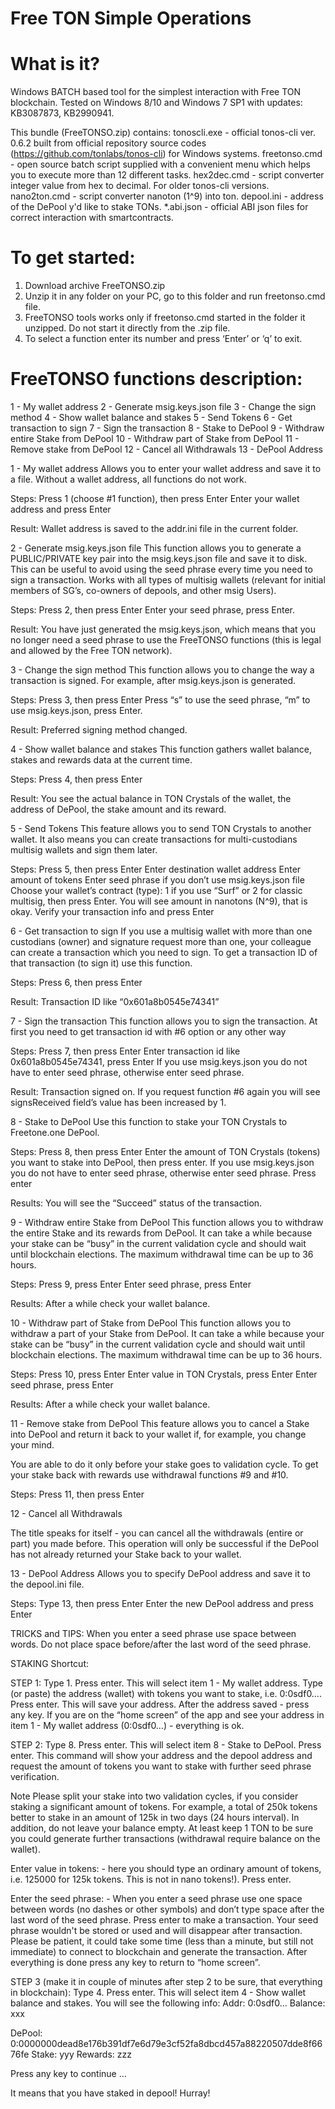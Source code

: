 # Free TON Simple Operations

# What is it? 
Windows BATCH based tool for the simplest interaction with Free TON blockchain. Tested on Windows 8/10 and Windows 7 SP1 with updates: KB3087873, KB2990941.


This bundle (FreeTONSO.zip) contains:
tonoscli.exe - official tonos-cli ver. 0.6.2 built from official repository source codes (https://github.com/tonlabs/tonos-cli) for Windows systems.
freetonso.cmd - open source batch script supplied with a convenient menu which helps you to execute more than 12 different tasks.
hex2dec.cmd - script converter integer value from hex to decimal. For older tonos-cli versions.
nano2ton.cmd - script converter nanoton (1^9) into ton.
depool.ini - address of the DePool y'd like to stake TONs.
*.abi.json - official ABI json files for correct interaction with smartcontracts.


# To get started:
1. Download archive FreeTONSO.zip
2. Unzip it in any folder on your PC, go to this folder and run freetonso.cmd file.
3. FreeTONSO tools works only if freetonso.cmd started in the folder it unzipped. Do not start it directly from the .zip file.
5. To select a function enter its number and press ‘Enter’ or ‘q’ to exit.


# FreeTONSO functions description:
1 - My wallet address
2 - Generate msig.keys.json file
3 - Change the sign method
4 - Show wallet balance and stakes
5 - Send Tokens
6 - Get transaction to sign
7 - Sign the transaction
8 - Stake to DePool
9 - Withdraw entire Stake from DePool
10 - Withdraw part of Stake from DePool
11 - Remove stake from DePool
12 - Cancel all Withdrawals
13 - DePool Address


1 - My wallet address
Allows you to enter your wallet address and save it to a file. Without a wallet address, all functions do not work.

Steps: 
  Press 1 (choose #1 function), then press Enter
  Enter your wallet address and press Enter

Result: 
  Wallet address is saved to the addr.ini file in the current folder.


2 - Generate msig.keys.json file 
This function allows you to generate a PUBLIC/PRIVATE key pair into the msig.keys.json file and save it to disk. This can be useful to avoid using the seed phrase every time you need to sign a transaction. Works with all types of multisig wallets (relevant for initial members of SG’s, co-owners of depools, and other msig Users).

Steps:
  Press 2, then press Enter 
  Enter your seed phrase, press Enter. 

Result: 
  You have just generated the msig.keys.json, which means that you no longer need a seed phrase to use the FreeTONSO functions (this is legal and allowed by the Free TON network). 


3 - Change the sign method
This function allows you to change the way a transaction is signed. For example, after msig.keys.json is generated.

Steps: 
  Press 3, then press Enter 
  Press “s” to use the seed phrase, “m” to use msig.keys.json, press Enter. 

Result:
  Preferred signing method changed. 


4 - Show wallet balance and stakes
This function gathers wallet balance, stakes and rewards data at the current time.

Steps:
  Press 4, then press Enter

Result: 
	You see the actual balance in TON Crystals of the wallet, the  address of DePool, the stake amount and its reward. 


5 - Send Tokens 
This feature allows you to send TON Crystals to another wallet. It also means you can create transactions for multi-custodians multisig wallets and sign them later.

Steps:
  Press 5, then press Enter
  Enter destination wallet address
  Enter amount of tokens 
  Enter seed phrase if you don’t use msig.keys.json file
  Choose your wallet’s contract (type): 1 if you use “Surf” or 2 for classic multisig, then press Enter.
  You will see amount in nanotons (N^9), that is okay. Verify your transaction info and press Enter


6 - Get transaction to sign
If you use a multisig wallet with more than one custodians (owner) and signature request more than one, your colleague can create a transaction which you need to sign. 
To get a transaction ID of that transaction (to sign it) use this function.

Steps: 
  Press 6, then press Enter

Result: 
	Transaction ID like “0x601a8b0545e74341”


7 - Sign the transaction 
This function allows you to sign the transaction. At first you need to get transaction id with #6 option or any other way

Steps:
  Press 7, then press Enter
  Enter transaction id like 0x601a8b0545e74341, press Enter
  If you use msig.keys.json you do not have to enter seed phrase, otherwise enter seed phrase.

Result:
  Transaction signed on. If you request function #6 again you will see signsReceived field’s value has been increased by 1.


8 - Stake to DePool
Use this function to stake your TON Crystals to Freetone.one DePool.

Steps: 
  Press 8, then press Enter
  Enter the amount of TON Crystals (tokens) you want to stake into DePool, then press enter.
  If you use msig.keys.json you do not have to enter seed phrase, otherwise enter seed phrase. Press enter

Results:
	You will see the “Succeed” status of the transaction.


9 - Withdraw entire Stake from DePool
 This function allows you to withdraw the entire Stake and its rewards from DePool. It can take a while because your stake can be “busy” in the current validation cycle and should wait until blockchain elections. The maximum withdrawal time can be up to 36 hours. 

Steps: 
  Press 9, press Enter
  Enter seed phrase, press Enter 

Results: 
	After a while check your wallet balance.


10 - Withdraw part of Stake from DePool
This function allows you to withdraw a part of your Stake from DePool. It can take a while because your stake can be “busy” in the current validation cycle and should wait until blockchain elections. The maximum withdrawal time can be up to 36 hours. 

Steps: 
  Press 10, press Enter
  Enter value in TON Crystals, press Enter
  Enter seed phrase, press Enter 

Results: 
	After a while check your wallet balance. 


11 - Remove stake from DePool
This feature allows you to cancel a Stake into DePool and return it back to your wallet if, for example, you change your mind. 

You are able to do it only before your stake goes to validation cycle. To get your stake back with rewards use withdrawal functions #9 and #10. 

Steps:
  Press 11, then press Enter


12 - Cancel all Withdrawals 

The title speaks for itself - you can cancel all the withdrawals (entire or part) you made before. This operation will only be successful if the DePool has not already returned your Stake back to your wallet.


13 - DePool Address
Allows you to specify DePool address and save it to the depool.ini file.

Steps:
  Type 13, then press Enter
  Enter the new DePool address and press Enter




TRICKS and TIPS: 
When you enter a seed phrase use space between words. Do not place space before/after the last word of the seed phrase. 


STAKING Shortcut:

STEP 1:
Type 1. Press enter. This will select item 1 - My wallet address. 
Type (or paste) the address (wallet) with tokens you want to stake, i.e. 0:0sdf0…. Press enter. This will save your address.
After the address saved - press any key.
If you are on the “home screen” of the app and see your address in item 1 - My wallet address (0:0sdf0…) - everything is ok.

STEP 2:
Type 8. Press enter. This will select item 8 - Stake to DePool. Press enter.
This command will show your address and the depool address and request the amount of tokens you want to stake with further seed phrase verification.

Note
Please split your stake into two validation cycles, if you consider staking a significant amount of tokens. For example, a total of 250k tokens better to stake in an amount of 125k in two days (24 hours interval).
In addition, do not leave your balance empty. At least keep 1 TON to be sure you could generate further transactions (withdrawal require balance on the wallet).

Enter value in tokens: - here you should type an ordinary amount of tokens, i.e. 125000 for 125k tokens. This is not in nano tokens!). Press enter.

Enter the seed phrase: - When you enter a seed phrase use one space between words (no dashes or other symbols) and don’t type space after the last word of the seed phrase. Press enter to make a transaction.
Your seed phrase wouldn't be stored or used and will disappear after transaction.
Please be patient, it could take some time (less than a minute, but still not immediate) to connect to blockchain and generate the transaction. After everything is done press any key to return to “home screen”.

STEP 3 (make it in couple of minutes after step 2 to be sure, that everything in blockchain):
Type 4. Press enter. This will select item  4  - Show wallet balance and stakes.
You will see the following info:
Addr:
0:0sdf0…
 Balance: xxx

DePool: 0:0000000dead8e176b391df7e6d79e3cf52fa8dbcd457a88220507dde8f6676fe
 Stake: yyy
 Rewards: zzz

Press any key to continue …

It means that you have staked in depool! Hurray!


